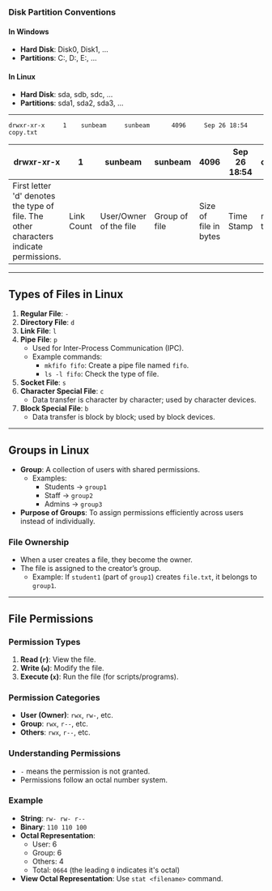 ### Disk Partition Conventions

#### **In Windows**

- **Hard Disk**: Disk0, Disk1, ...
- **Partitions**: C:, D:, E:, ...

#### **In Linux**

- **Hard Disk**: sda, sdb, sdc, ...
- **Partitions**: sda1, sda2, sda3, ...

---

`drwxr-xr-x     1    sunbeam     sunbeam      4096     Sep 26 18:54  copy.txt`

| drwxr-xr-x                                                                            | 1          | sunbeam                | sunbeam       | 4096                  | Sep 26 18:54 | copy.txt         |
| ------------------------------------------------------------------------------------- | ---------- | ---------------------- | ------------- | --------------------- | ------------ | ---------------- |
| First letter 'd' denotes the type of file. The other characters indicate permissions. | Link Count | User/Owner of the file | Group of file | Size of file in bytes | Time Stamp   | name of the file |


---

## Types of Files in Linux

1. **Regular File**: `-`
2. **Directory File**: `d`
3. **Link File**: `l`
4. **Pipe File**: `p`
    - Used for Inter-Process Communication (IPC).
    - Example commands:
        - `mkfifo fifo`: Create a pipe file named `fifo`.
        - `ls -l fifo`: Check the type of file.
5. **Socket File**: `s`
6. **Character Special File**: `c`
    - Data transfer is character by character; used by character devices.
7. **Block Special File**: `b`
    - Data transfer is block by block; used by block devices.

---

## Groups in Linux

- **Group**: A collection of users with shared permissions.
    - Examples:
        - Students → `group1`
        - Staff → `group2`
        - Admins → `group3`
- **Purpose of Groups**: To assign permissions efficiently across users instead of individually.

### **File Ownership**

- When a user creates a file, they become the owner.
- The file is assigned to the creator’s group.
    - Example: If `student1` (part of `group1`) creates `file.txt`, it belongs to `group1`.

---

## File Permissions

### **Permission Types**

1. **Read (`r`)**: View the file.
2. **Write (`w`)**: Modify the file.
3. **Execute (`x`)**: Run the file (for scripts/programs).

### **Permission Categories**

- **User (Owner)**: `rwx`, `rw-`, etc.
- **Group**: `rwx`, `r--`, etc.
- **Others**: `rwx`, `r--`, etc.

### **Understanding Permissions**

- `-` means the permission is not granted.
- Permissions follow an octal number system.

### **Example**

- **String**: `rw- rw- r--`
- **Binary**: `110 110 100`
- **Octal Representation**:
    - User: 6
    - Group: 6
    - Others: 4
    - Total: `0664` (the leading `0` indicates it's octal)
- **View Octal Representation**: Use `stat <filename>` command.